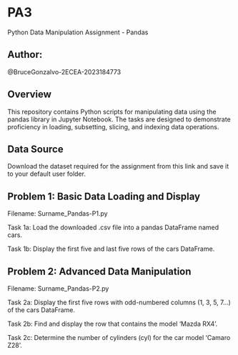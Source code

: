 # PA3
Python Data Manipulation Assignment - Pandas
## Author:
@BruceGonzalvo-2ECEA-2023184773
## Overview
This repository contains Python scripts for manipulating data using the pandas library in Jupyter Notebook. The tasks are designed to demonstrate proficiency in loading, subsetting, slicing, and indexing data operations.

## Data Source
Download the dataset required for the assignment from this link and save it to your default user folder.

## Problem 1: Basic Data Loading and Display
Filename: Surname_Pandas-P1.py

Task 1a: Load the downloaded .csv file into a pandas DataFrame named cars.

Task 1b: Display the first five and last five rows of the cars DataFrame.
## Problem 2: Advanced Data Manipulation
Filename: Surname_Pandas-P2.py

Task 2a: Display the first five rows with odd-numbered columns (1, 3, 5, 7…) of the cars DataFrame.

Task 2b: Find and display the row that contains the model ‘Mazda RX4’.

Task 2c: Determine the number of cylinders (cyl) for the car model ‘Camaro Z28’.
